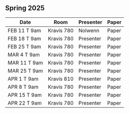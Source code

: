 ## Spring 2025

| Date             | Room | Presenter   | Paper   |
|------------------|------|-------------|-------------|
| FEB 11 T 9am  | Kravis 780 | Nolwenn   | Paper   | 
| FEB 18 T 9am  | Kravis 780 |  Presenter   | Paper   |
| FEB 25 T 9am  | Kravis 780 |  Presenter   | Paper   |
| MAR 4 T 9am  | Kravis 780 |  Presenter   | Paper   |
| MAR 11 T 9am  | Kravis 780 |  Presenter   | Paper   |
| MAR 25 T 9am  | Kravis 780 |  Presenter   | Paper   |
| APR 1 T 9am  | Kravis 810 |  Presenter   | Paper   |
| APR 8 T 9am  | Kravis 780 |  Presenter   | Paper   |
| APR 15 T 9am  | Kravis 780 |  Presenter   | Paper   |
| APR 22 T 9am  | Kravis 780 |  Presenter   | Paper   |
